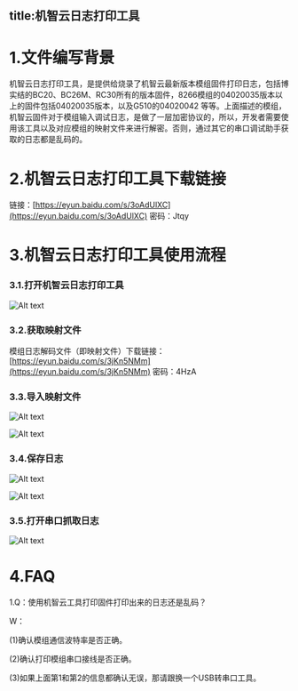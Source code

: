 title:机智云日志打印工具
---
# 1.文件编写背景

 机智云日志打印工具，是提供给烧录了机智云最新版本模组固件打印日志，包括博实结的BC20、BC26M、RC30所有的版本固件，8266模组的04020035版本以上的固件包括04020035版本，以及G510的04020042 等等。上面描述的模组，机智云固件对于模组输入调试日志，是做了一层加密协议的，所以，开发者需要使用该工具以及对应模组的映射文件来进行解密。否则，通过其它的串口调试助手获取的日志都是乱码的。
# 2.机智云日志打印工具下载链接

链接：[https://eyun.baidu.com/s/3oAdUlXC](https://eyun.baidu.com/s/3oAdUlXC) 密码：Jtqy

# 3.机智云日志打印工具使用流程
### 3.1.打开机智云日志打印工具



![Alt text](/assets/zh-cn/deviceDev/Gagent_Log_png/png1.png)



### 3.2.获取映射文件
模组日志解码文件（即映射文件）下载链接：[https://eyun.baidu.com/s/3jKn5NMm](https://eyun.baidu.com/s/3jKn5NMm) 密码：4HzA

### 3.3.导入映射文件

![Alt text](/assets/zh-cn/deviceDev/Gagent_Log_png/png2.png)

![Alt text](/assets/zh-cn/deviceDev/Gagent_Log_png/png3.png)



### 3.4.保存日志

![Alt text](/assets/zh-cn/deviceDev/Gagent_Log_png/png4.png)

![Alt text](/assets/zh-cn/deviceDev/Gagent_Log_png/png5.png)


### 3.5.打开串口抓取日志

![Alt text](/assets/zh-cn/deviceDev/Gagent_Log_png/png6.png)


# 4.FAQ

1.Q：使用机智云工具打印固件打印出来的日志还是乱码？
  
  W：
  
  (1)确认模组通信波特率是否正确。
 
  (2)确认打印模组串口接线是否正确。  
  
  (3)如果上面第1和第2的信息都确认无误，那请跟换一个USB转串口工具。
